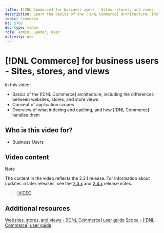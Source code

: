 ```yaml
---
title: [!DNL Commerce] for business users - Sites, stores, and views
description: Learn the basics of the [!DNL Commerce] architecture, including the differences between websites, stores, store views, and application scopes. Understand indexing and caching.
topic: Commerce
kt: 5760
doc-type: video
role: Admin, Leader, User
activity: use
---
```


# [!DNL Commerce] for business users - Sites, stores, and views

In this video:

- Basics of the [!DNL Commerce] architecture, including the differences between websites, stores, and store views
- Concept of application scopes
- Overview of what indexing and caching, and how [!DNL Commerce] handles them

## Who is this video for?

- Business Users

## Video content

>[!NOTE]
>
>The content in the video reflects the 2.3.1 release. For information about updates in later releases, see the [ 2.3.x](https://devdocs.magento.com/guides/v2.3/release-notes/bk-release-notes.html) and [2.4.x](https://devdocs.magento.com/guides/v2.4/release-notes/bk-release-notes.html) release notes.

>[!VIDEO](https://video.tv.adobe.com/v/35945?quality=12&learn=on)

## Additional resources

[Websites, stores, and views - [!DNL Commerce] user guide](https://docs.magento.com/user-guide/stores/websites-stores-views.html)
[Scope - [!DNL Commerce] user guide](https://docs.magento.com/user-guide/configuration/scope.html)

